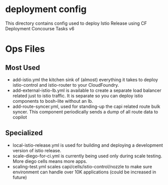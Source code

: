 # deployment config

This directory contains config used to deploy Istio Release using CF Deployment Concourse Tasks v6

# Ops Files

## Most Used
- add-istio.yml the kitchen sink of (almost) everything it takes to deploy
  istio-control and istio-router to your CloudFoundry.
- add-external-istio-lb.yml is available to create a separate load balancer related
  just to istio traffic. It is separate so you can deploy istio components to
  bosh-lite without an lb.
- add-route-syncer.yml, used for standing-up the capi related route bulk syncer.
  This component periodically sends a dump of all route data to copilot

## Specialized
- local-istio-release.yml is used for building and deploying a development version
  of istio release.
- scale-diego-for-ci.yml is currently being used only during scale testing. More
  diego cells means more apps.
- scaling-test.yml scales capi/cells/istio-control/nozzle to make sure
  environment can handle over 10K applications (could be increased in future)
